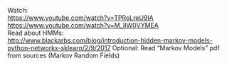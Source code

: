 Watch:<br/>
https://www.youtube.com/watch?v=TPRoLreU9lA <br/>
https://www.youtube.com/watch?v=M_IIW0VYMEA <br/>
Read about HMMs:<br/>
http://www.blackarbs.com/blog/introduction-hidden-markov-models-python-networkx-sklearn/2/9/2017
Optional: Read “Markov Models” pdf from sources (Markov Random Fields) <br/>
